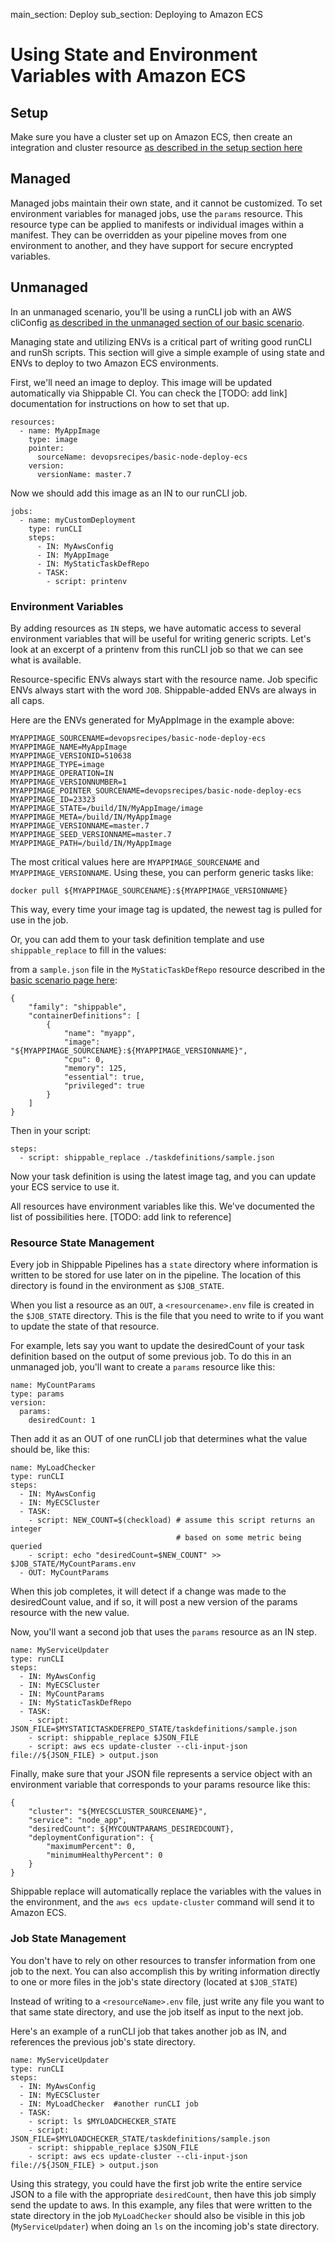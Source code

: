 main_section: Deploy
sub_section: Deploying to Amazon ECS

# Using State and Environment Variables with Amazon ECS

## Setup

Make sure you have a cluster set up on Amazon ECS, then create an integration and cluster resource [as described in the setup section here](./amazon-ecs)


## Managed

Managed jobs maintain their own state, and it cannot be customized.  To set environment variables for managed jobs, use the `params` resource.  This resource type can be applied to manifests or individual images within a manifest.  They can be overridden as your pipeline moves from one environment to another, and they have support for secure encrypted variables.

## Unmanaged

In an unmanaged scenario, you'll be using a runCLI job with an AWS cliConfig [as described in the unmanaged section of our basic scenario](./amazon-ecs.md#unmanaged-deployments).

Managing state and utilizing ENVs is a critical part of writing good runCLI and runSh scripts. This section will give a simple example of using state and ENVs to deploy to two Amazon ECS environments.

First, we'll need an image to deploy.  This image will be updated automatically via Shippable CI.  You can check the [TODO: add link] documentation for instructions on how to set that up.

```
resources:
  - name: MyAppImage
    type: image
    pointer:
      sourceName: devopsrecipes/basic-node-deploy-ecs
    version:
      versionName: master.7
```

Now we should add this image as an IN to our runCLI job.

```
jobs:
  - name: myCustomDeployment
    type: runCLI
    steps:
      - IN: MyAwsConfig
      - IN: MyAppImage
      - IN: MyStaticTaskDefRepo
      - TASK:
        - script: printenv
```

### Environment Variables

By adding resources as `IN` steps, we have automatic access to several environment variables that will be useful for writing generic scripts.  Let's look at an excerpt of a printenv from this runCLI job so that we can see what is available.

Resource-specific ENVs always start with the resource name. Job specific ENVs always start with the word `JOB`.  Shippable-added ENVs are always in all caps.

Here are the ENVs generated for MyAppImage in the example above:
```
MYAPPIMAGE_SOURCENAME=devopsrecipes/basic-node-deploy-ecs
MYAPPIMAGE_NAME=MyAppImage
MYAPPIMAGE_VERSIONID=510638
MYAPPIMAGE_TYPE=image
MYAPPIMAGE_OPERATION=IN
MYAPPIMAGE_VERSIONNUMBER=1
MYAPPIMAGE_POINTER_SOURCENAME=devopsrecipes/basic-node-deploy-ecs
MYAPPIMAGE_ID=23323
MYAPPIMAGE_STATE=/build/IN/MyAppImage/image
MYAPPIMAGE_META=/build/IN/MyAppImage
MYAPPIMAGE_VERSIONNAME=master.7
MYAPPIMAGE_SEED_VERSIONNAME=master.7
MYAPPIMAGE_PATH=/build/IN/MyAppImage
```

The most critical values here are `MYAPPIMAGE_SOURCENAME` and `MYAPPIMAGE_VERSIONNAME`.  Using these, you can perform generic tasks like:

```
docker pull ${MYAPPIMAGE_SOURCENAME}:${MYAPPIMAGE_VERSIONNAME}
```
This way, every time your image tag is updated, the newest tag is pulled for use in the job.

Or, you can add them to your task definition template and use `shippable_replace` to fill in the values:

from a `sample.json` file in the `MyStaticTaskDefRepo` resource described in the [basic scenario page here](./amazon-ecs):
```
{
    "family": "shippable",
    "containerDefinitions": [
        {
            "name": "myapp",
            "image": "${MYAPPIMAGE_SOURCENAME}:${MYAPPIMAGE_VERSIONNAME}",
            "cpu": 0,
            "memory": 125,
            "essential": true,
            "privileged": true
        }
    ]
}
```

Then in your script:
```
steps:
  - script: shippable_replace ./taskdefinitions/sample.json
```

Now your task definition is using the latest image tag, and you can update your ECS service to use it.

All resources have environment variables like this. We've documented the list of possibilities here.  [TODO: add link to reference]

### Resource State Management

Every job in Shippable Pipelines has a `state` directory where information is written to be stored for use later on in the pipeline.  The location of this directory is found in the environment as `$JOB_STATE`.  

When you list a resource as an `OUT`, a `<resourcename>.env` file is created in the `$JOB_STATE` directory. This is the file that you need to write to if you want to update the state of that resource.

For example, lets say you want to update the desiredCount of your task definition based on the output of some previous job.  To do this in an unmanaged job, you'll want to create a `params` resource like this:

```
name: MyCountParams
type: params
version:
  params:
    desiredCount: 1
```

Then add it as an OUT of one runCLI job that determines what the value should be, like this:

```
name: MyLoadChecker
type: runCLI
steps:
  - IN: MyAwsConfig
  - IN: MyECSCluster
  - TASK:
    - script: NEW_COUNT=$(checkload) # assume this script returns an integer
                                     # based on some metric being queried
    - script: echo "desiredCount=$NEW_COUNT" >> $JOB_STATE/MyCountParams.env
  - OUT: MyCountParams
```

When this job completes, it will detect if a change was made to the desiredCount value, and if so, it will post a new version of the params resource with the new value.

Now, you'll want a second job that uses the `params` resource as an IN step.

```
name: MyServiceUpdater
type: runCLI
steps:
  - IN: MyAwsConfig
  - IN: MyECSCluster
  - IN: MyCountParams
  - IN: MyStaticTaskDefRepo
  - TASK:
    - script: JSON_FILE=$MYSTATICTASKDEFREPO_STATE/taskdefinitions/sample.json
    - script: shippable_replace $JSON_FILE
    - script: aws ecs update-cluster --cli-input-json file://${JSON_FILE} > output.json
```

Finally, make sure that your JSON file represents a service object with an environment variable that corresponds to your params resource like this:

```
{
    "cluster": "${MYECSCLUSTER_SOURCENAME}",
    "service": "node_app",
    "desiredCount": ${MYCOUNTPARAMS_DESIREDCOUNT},
    "deploymentConfiguration": {
        "maximumPercent": 0,
        "minimumHealthyPercent": 0
    }
}

```

Shippable replace will automatically replace the variables with the values in the environment, and the `aws ecs update-cluster` command will send it to Amazon ECS.

### Job State Management

You don't have to rely on other resources to transfer information from one job to the next. You can also accomplish this by writing information directly to one or more files in the job's state directory (located at `$JOB_STATE`)

Instead of writing to a `<resourceName>.env` file, just write any file you want to that same state directory, and use the job itself as input to the next job.

Here's an example of a runCLI job that takes another job as IN, and references the previous job's state directory.

```
name: MyServiceUpdater
type: runCLI
steps:
  - IN: MyAwsConfig
  - IN: MyECSCluster
  - IN: MyLoadChecker  #another runCLI job
  - TASK:
    - script: ls $MYLOADCHECKER_STATE
    - script: JSON_FILE=$MYLOADCHECKER_STATE/taskdefinitions/sample.json
    - script: shippable_replace $JSON_FILE
    - script: aws ecs update-cluster --cli-input-json file://${JSON_FILE} > output.json

```

Using this strategy, you could have the first job write the entire service JSON to a file with the appropriate `desiredCount`, then have this job simply send the update to aws.  In this example, any files that were written to the state directory in the job `MyLoadChecker` should also be visible in this job (`MyServiceUpdater`) when doing an `ls` on the incoming job's state directory.
